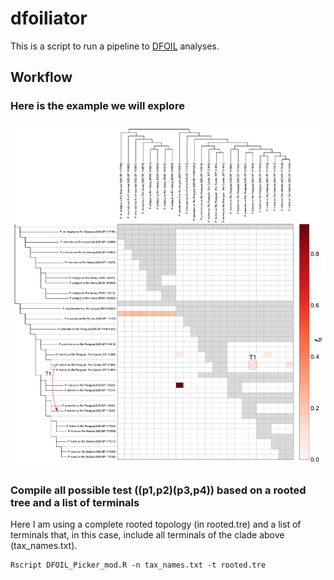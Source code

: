 # dfoiliator
This is a script to run a pipeline to [DFOIL](https://github.com/jbpease/dfoil/) analyses.

## Workflow

### Here is the example we will explore

![alt text](https://github.com/fplmarques/dfoiliator/blob/main/test_files/clade_01_test.png)

### Compile all possible test ((p1,p2)(p3,p4)) based on a rooted tree and a list of terminals

Here I am using a complete rooted topology (in rooted.tre) and a list of terminals that, in this case, include all terminals of the clade above (tax_names.txt).

```basg
Rscript DFOIL_Picker_mod.R -n tax_names.txt -t rooted.tre
```
